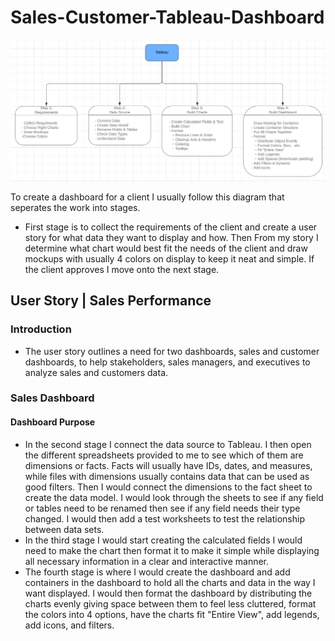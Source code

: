# Sales-Customer-Tableau-Dashboard

![image alt](https://github.com/SON-Abe/Sales-Customer-Tableau-Dashboard/blob/fa48fc9fe701d9327dedd20db34ff079278c5c56/Designs/Workflow.png)


To create a dashboard for a client I usually follow this diagram that seperates the work into stages.
- First stage is to collect the requirements of the client and create a user story for what data they want to display and how. Then From my story I determine what chart would best fit the needs of the client and draw mockups with usually 4 colors on display to keep it neat and simple. If the client approves I move onto the next stage.

## User Story | Sales Performance
### Introduction
- The user story outlines a need for two dashboards, sales and customer dashboards, to help stakeholders, sales managers, and executives to analyze sales and customers data.

### Sales Dashboard
#### Dashboard Purpose

- In the second stage I connect the data source to Tableau. I then open the different spreadsheets provided to me to see which of them are dimensions or facts. Facts will usually have IDs, dates, and measures, while files with dimensions usually contains data that can be used as good filters. Then I would connect the dimensions to the fact sheet to create the data model. I would look through the sheets to see if any field or tables need to be renamed then see if any field needs their type changed. I would then add a test worksheets to test the relationship between data sets.
- In the third stage I would start creating the calculated fields I would need to make the chart then format it to make it simple while displaying all necessary information in a clear and interactive manner.
- The fourth stage is where I would create the dashboard and add containers in the dashboard to hold all the charts and data in the way I want displayed. I would then format the dashboard by distributing the charts evenly giving space between them to feel less cluttered, format the colors into 4 options, have the charts fit "Entire View", add legends, add icons, and filters.
